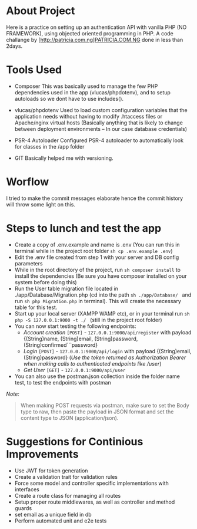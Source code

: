 # About Project
Here is a practice on setting up an authentication API with vanilla PHP (NO FRAMEWORK), using objected oriented programming in PHP.
A code challange by [http://patricia.com.ng]PATRICIA.COM.NG done in less than 2days.

# Tools Used
- Composer
This was basically used to manage the few PHP dependencies used in the app (vlucas/phpdotenv), and to setup autoloads so we dont have to use includes().

- vlucas/phpdotenv
Used to load custom configuration variables that the application needs without having to modify .htaccess files or Apache/nginx virtual hosts (Basically anything that is likely to change between deployment environments – In our case database credentials)

- PSR-4 Autoloader
Configured PSR-4 autoloader to automatically look for classes in the /app folder

- GIT
Basically helped me with versioning.

# Worflow
I tried to make the commit messages elaborate hence the commit history will throw some light on this.

# Steps to lunch and test the app
- Create a copy of .env.example and name is .env 
    (You can run this in terminal while in the project root folder ```sh cp .env.example .env```)
- Edit the .env file created from step 1 with your server and DB config parameters
- While in the root directory of the project, run ```sh composer install``` to install the dependencies (Be sure you have composer installed on your system before doing this)
- Run the User table migration file located in ./app/Database/Migration.php (cd into the path ```sh ./app/Database/ ``` and run ```sh php Migration.php``` in terminal). This will create the necessary table for this test.
- Start up your local server (XAMPP WAMP etc), or in your terminal run ```sh php -S 127.0.0.1:9000 -t ./ ``` (still in the project root folder)
- You can now start testing the following endpoints:
    - *Account creation* `[POST]` - `127.0.0.1:9000/api/register` with payload {(String)name, (String)email, (String)password, (String)confirmed```password}
    - *Login* `[POST]` - `127.0.0.1:9000/api/login` with payload {(String)email, (String)password} (*Use the token returned as Authorization Bearer when making calls to authenticated endpoints like /user*)
    - *Get User* `[GET]` - `127.0.0.1:9000/api/user` 
- You can also use the postman.json collection inside the folder name test, to test the endpoints with postman

*Note:* 
> When making POST requests via postman, make sure to set the Body type to raw, 
> then paste the payload in JSON format and set the content type to JSON (application/json).

# Suggestions for Continious Improvements
- Use JWT for token generation
- Create a validation trait for validation rules
- Force some model and controller specific implementations with interfaces
- Create a route class for managing all routes
- Setup proper route middlewares, as well as controller and method guards
- set email as a unique field in db
- Perform automated unit and e2e tests